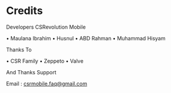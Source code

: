 # Credits

Developers CSRevolution Mobile

• Maulana Ibrahim
• Husnul
• ABD Rahman
• Muhammad Hisyam

Thanks To

• CSR Family
• Zeppeto
• Valve

And Thanks Support

Email : csrmobile.faq@gmail.com
